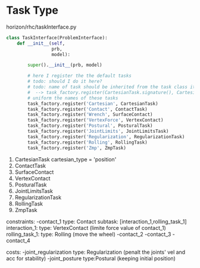 # Task Type

horizon/rhc/taskInterface.py

```python
class TaskInterface(ProblemInterface):
    def __init__(self,
                 prb,
                 model):

        super().__init__(prb, model)

        # here I register the the default tasks
        # todo: should I do it here?
        # todo: name of task should be inherited from the task class itself:
        #  --> task_factory.register(CartesianTask.signature(), CartesianTask)
        # uniform the names of these tasks
        task_factory.register('Cartesian', CartesianTask)
        task_factory.register('Contact', ContactTask)
        task_factory.register('Wrench', SurfaceContact)
        task_factory.register('VertexForce', VertexContact)
        task_factory.register('Postural', PosturalTask)
        task_factory.register('JointLimits', JointLimitsTask)
        task_factory.register('Regularization', RegularizationTask)
        task_factory.register('Rolling', RollingTask)
        task_factory.register('Zmp', ZmpTask)
```

1. CartesianTask
   cartesian_type = 'position'
2. ContactTask
3. SurfaceContact
4. VertexContact
5. PosturalTask
6. JointLimitsTask
7. RegularizationTask
8. RollingTask
9. ZmpTask

constraints:
	-contact_1
		type: Contact
		subtask: [interaction_1,rolling_task_1]
			interaction_1:
				type: VertexContact (limite force value of contact_1)
			rolling_task_1:
				type: Rolling (move the wheel)
    	-contact_2
	-contact_3
	-contact_4

costs:
	-joint_regularization
		type: Regularization (penalt the joints' vel and acc for stability)
	-joint_posture
		type:Postural (keeping initial position)
